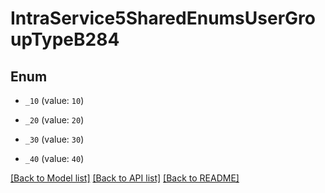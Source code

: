 # IntraService5SharedEnumsUserGroupTypeB284

## Enum


* `_10` (value: `10`)

* `_20` (value: `20`)

* `_30` (value: `30`)

* `_40` (value: `40`)


[[Back to Model list]](../README.md#documentation-for-models) [[Back to API list]](../README.md#documentation-for-api-endpoints) [[Back to README]](../README.md)


